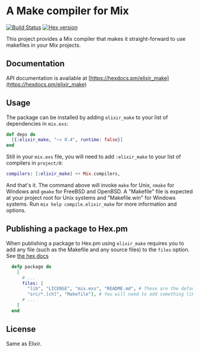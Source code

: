 # A Make compiler for Mix

[![Build Status](https://github.com/elixir-lang/elixir_make/workflows/CI/badge.svg)](https://github.com/elixir-lang/elixir_make/actions)
[![Hex version](https://img.shields.io/hexpm/v/elixir_make.svg "Hex version")](https://hex.pm/packages/elixir_make)

This project provides a Mix compiler that makes it straight-forward to use makefiles in your Mix projects.

## Documentation

API documentation is available at [https://hexdocs.pm/elixir_make](https://hexdocs.pm/elixir_make)

## Usage

The package can be installed by adding `elixir_make` to your list of dependencies in `mix.exs`:

```elixir
def deps do
  [{:elixir_make, "~> 0.4", runtime: false}]
end
```

Still in your `mix.exs` file, you will need to add `:elixir_make` to your list of compilers in `project/0`:

```elixir
compilers: [:elixir_make] ++ Mix.compilers,
```

And that's it. The command above will invoke `make` for Unix, `nmake` for Windows and `gmake` for FreeBSD and OpenBSD. A "Makefile" file is expected at your project root for Unix systems and "Makefile.win" for Windows systems. Run `mix help compile.elixir_make` for more information and options.

## Publishing a package to Hex.pm

When publishing a package to Hex.pm using `elixir_make` requires you to add
any file (such as the Makefile and any source files) to the `files` option.
See [the hex docs](https://hex.pm/docs/publish#adding-metadata-to-code-classinlinemixexscode)

```elixir
  defp package do
    [
      # ...
      files: [
        "lib", "LICENSE", "mix.exs", "README.md", # These are the default files
        "src/*.[ch]", "Makefile"], # You will need to add something like this.
      # ...
    ]
  end
```

## License

Same as Elixir.
